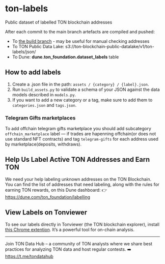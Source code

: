 # ton-labels
Public dataset of labelled TON blockchain addresses

After each commit to the main branch artefacts are compiled and pushed:
* To [the build branch](https://github.com/shuva10v/ton-labels/blob/build/assets.json) - may be useful for manual checking addresses
* To TON Public Data Lake: s3://ton-blockchain-public-datalake/v1/ton-labels/json/
* To Dune: **dune.ton_foundation.dataset_labels** table

## How to add labels

1. Create a .json file in the path: `assets / {category} / {label}.json`.
2. Run `build_assets.py` to validate a schema of your JSON against the data models described in `models.py`.
3. If you want to add a new category or a tag, make sure to add them to `categories.json` and `tags.json`.

### Telegram Gifts marketplaces

To add offchain telegram gifts marketplace you should add subcategory `offchain_marketplace` label — if trades are hapenning offchain(or does not use standard NFT contracts) and tag `telegram-gifts` for each address used by marketplace(deposits, withdraws).

## Help Us Label Active TON Addresses and Earn TON

We need your help labeling unknown addresses on the TON Blockchain. You can find the list of addresses that need labeling, along with the rules for earning TON rewards, on this Dune dashboard:
👉 https://dune.com/ton_foundation/labelling

## View Labels on Tonviewer

To see our labels directly in Tonviewer (the TON blockchain explorer), install [this Chrome extention](https://github.com/ohld/ton-labels-extension).
It’s a powerful tool for on-chain analysis.

---

Join TON Data Hub – a community of TON analysts where we share best practices for analyzing TON data and host regular contests.
➡️ https://t.me/tondatahub
